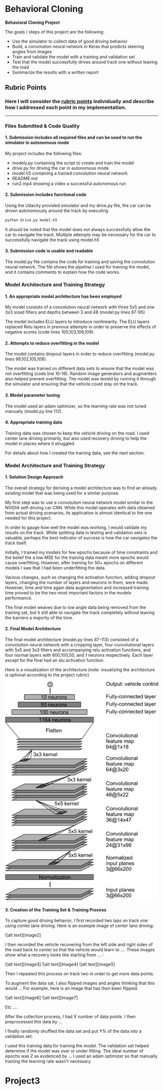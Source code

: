 # **Behavioral Cloning**

**Behavioral Cloning Project**

The goals / steps of this project are the following:
* Use the simulator to collect data of good driving behavior
* Build, a convolution neural network in Keras that predicts steering angles from images
* Train and validate the model with a training and validation set
* Test that the model successfully drives around track one without leaving the road
* Summarize the results with a written report


[//]: # (Image References)

[image1]: /images/modelarchitecture.png "Model Visualization"

## Rubric Points
### Here I will consider the [rubric points](https://review.udacity.com/#!/rubrics/432/view) individually and describe how I addressed each point in my implementation.  

---
### Files Submitted & Code Quality

#### 1. Submission includes all required files and can be used to run the simulator in autonomous mode

My project includes the following files:
* modely.py containing the script to create and train the model
* drive.py for driving the car in autonomous mode
* model.h5 containing a trained convolution neural network
* README.md
* run2.mp4 showing a video a successful autonomous run

#### 2. Submission includes functional code
Using the Udacity provided simulator and my drive.py file, the car can be driven autonomously around the track by executing
```sh
python drive.py model.h5
```
It should be noted that the model does not always successfully allow the car to navigate the track. Multiple attempts may be necessary for the car to successfully navigate the track using model.h5

#### 3. Submission code is usable and readable

The model.py file contains the code for training and saving the convolution neural network. The file shows the pipeline I used for training the model, and it contains comments to explain how the code works.

### Model Architecture and Training Strategy

#### 1. An appropriate model architecture has been employed

My model consists of a convolution neural network with three 5x5 and one 3x3 sized filters and depths between 3 and 48 (model.py lines 87-95)

The model includes ELU layers to introduce nonlinearity. The ELU layers replaced Relu layers in previous attempts in order to preserve the effects of negative scores (code lines 100,103,106,109).



#### 2. Attempts to reduce overfitting in the model

The model contains dropout layers in order to reduce overfitting (model.py lines 99,102,105,108).

The model was trained on different data sets to ensure that the model was not overfitting (code line 10-16). Random image generators and augmenters also helped prevent overfitting. The model was tested by running it through the simulator and ensuring that the vehicle could stay on the track.

#### 3. Model parameter tuning

The model used an adam optimizer, so the learning rate was not tuned manually (model.py line 112).

#### 4. Appropriate training data

Training data was chosen to keep the vehicle driving on the road. I used center lane driving primarily, but also used recovery driving to help the model in places where it struggled.

For details about how I created the training data, see the next section.

### Model Architecture and Training Strategy

#### 1. Solution Design Approach

The overall strategy for deriving a model architecture was to find an already existing model that was being used for a similar purpose.

My first step was to use a convolution neural network model similar to the NVIDIA self-driving car CNN. While this model operates with data obtained from actual driving scenarios, its application is almost identical to the one needed for this project.

In order to gauge how well the model was working, I would validate my results on the track. While splitting data in testing and validation sets is valuable, perhaps the best indicator of success is how the car navigates the track itself.

Initially, I trained my models for few epochs because of time constraints and the belief the a low MSE for the training data meant more epochs would cause overfitting. However, after training for 50+ epochs on different models I saw that I had been underfitting the data.

Various changes, such as changing the activation function, adding dropout layers, changing the number of layers and neurons in them, were made. However, time and time again data augmentation and increased training time proved to be the two most important factors in the models performance.

The final model weaves due to low angle data being removed from the training set, but it still able to navigate the track completely without leaving the barriers a majority of the time.

#### 2. Final Model Architecture

The final model architecture (model.py lines 87-113) consisted of a convolution neural network with a cropping layer, four convolutional layers with 5x5 and 3x3 filters and accompanying relu activation functions, and four normal layers with 800,100,50, and 1 neurons respectively. Each layer except for the final had an elu activation function.

Here is a visualization of the architecture (note: visualizing the architecture is optional according to the project rubric)


![alt text][image1]

#### 3. Creation of the Training Set & Training Process

To capture good driving behavior, I first recorded two laps on track one using center lane driving. Here is an example image of center lane driving:

![alt text][image2]

I then recorded the vehicle recovering from the left side and right sides of the road back to center so that the vehicle would learn to .... These images show what a recovery looks like starting from ... :

![alt text][image3]
![alt text][image4]
![alt text][image5]

Then I repeated this process on track two in order to get more data points.

To augment the data sat, I also flipped images and angles thinking that this would ... For example, here is an image that has then been flipped:

![alt text][image6]
![alt text][image7]

Etc ....

After the collection process, I had X number of data points. I then preprocessed this data by ...


I finally randomly shuffled the data set and put Y% of the data into a validation set.

I used this training data for training the model. The validation set helped determine if the model was over or under fitting. The ideal number of epochs was Z as evidenced by ... I used an adam optimizer so that manually training the learning rate wasn't necessary.
# Project3
